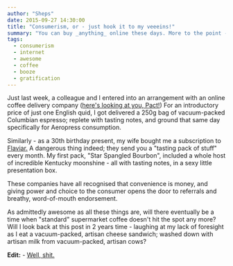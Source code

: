 ```yaml
---
author: "Sheps"
date: 2015-09-27 14:30:00
title: "Consumerism, or - just hook it to my veeeins!"
summary: "You can buy _anything_ online these days. More to the point - you can buy incredibly more awesome things, in a manner more timely and absurdly convenient than I ever thought possible."
tags:
  - consumerism
  - internet
  - awesome
  - coffee
  - booze
  - gratification
---
```


Just last week, a colleague and I entered into an arrangement with an online coffee delivery company
(<a href="http://www.pactcoffee.com">here's looking at you, Pact!</a>) For an introductory price of just one English quid,
I got delivered a 250g bag of vacuum-packed Columbian espresso; replete with tasting notes, and ground that same day specifically
for Aeropress consumption.

Similarly - as a 30th birthday present, my wife bought me a subscription to <a href="http://flaviar.com">Flaviar.</a> A dangerous
thing indeed; they send you a "tasting pack of stuff" every month. My first pack, "Star Spangled Bourbon", included a whole host
of incredible Kentucky moonshine - all with tasting notes, in a sexy little presentation box.

These companies have all recognised that convenience is money, and giving power and choice to the consumer opens the door to referrals
and breathy, word-of-mouth endorsement.

As admittedly awesome as all these things are, will there eventually be a time when "standard" supermarket coffee doesn't hit the spot
any more? Will I look back at this post in 2 years time - laughing at my lack of foresight as I eat a vacuum-packed, artisan cheese
sandwich; washed down with artisan milk from vacuum-packed, artisan cows?

**Edit:** - <a href="http://www.cheeseposties.com/">Well, shit.</a>
